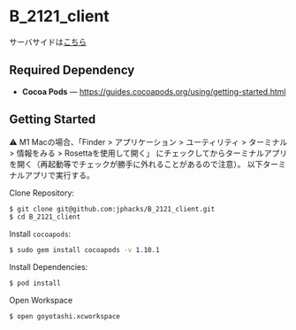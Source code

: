# B_2121_client

サーバサイドは[こちら](https://github.com/jphacks/B_2121_server)

## Required Dependency

- **Cocoa Pods** — https://guides.cocoapods.org/using/getting-started.html

## Getting Started

⚠️ M1 Macの場合、「Finder > アプリケーション > ユーティリティ > ターミナル > 情報をみる > Rosettaを使用して開く」
にチェックしてからターミナルアプリを開く（再起動等でチェックが勝手に外れることがあるので注意）。 以下ターミナルアプリで実行する。

Clone Repository:
```zsh
$ git clone git@github.com:jphacks/B_2121_client.git
$ cd B_2121_client
```

Install `cocoapods`:

```zsh
$ sudo gem install cocoapods -v 1.10.1
```

Install Dependencies:
```zsh
$ pod install
```

Open Workspace
```zsh
$ open goyotashi.xcworkspace
```
